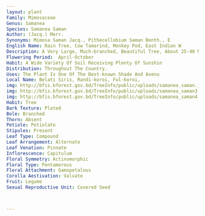```yaml
---
layout: plant
Family: Mimosaceae
Genus: Samanea
Species: Samanea Saman
Author: (Jacq.) Merr.
Synonyms: Mimosa Saman Jacq., Pithecellobium Saman Benth., E
English Name: Rain Tree, Cow Tamarind, Monkey Pod, East Indian W
Description: A Very Large, Much-branched, Beautiful Tree, About 25-40 M Tall With Large Spreading Gigantic Crown And Trunk. Leaves Paripinnately Compound, Decurrently Alternate, Rachis 13-28 Cm Long, Sometimes Up To 40 Cm Long, Often With A Large Cup-shaped Gland On The Petioles And Small Glands Exist Between The Pinnae, Pinnae 6-9 Pairs, 6-13 Cm Long, Leaflets 6-10 Pairs, 2-5 Ã— 1.2-2.5 Cm, Obliquely Ovate-oblong To Obovate-elliptic Or Rhomboid, Entire, Obtuse, Glabrous And Smooth, Shining And Dark Green Above, Adpressed Minute Hairy Beneath, Midrib Diagonal, Leaflets Start To Close Before Sunset And May Also Close During The Day When The Sky Is Overcast. Inflorescence A Terminal, Pedunculate Head, Peduncles 1-3 Together From The Upper Leaf Axils, 5-8 Cm Long. Flowers Dimorphic, Rosy-pink, Central Flowers Of Each HeadLarger. Calyx Green, 6.5-7.5 Mm Long, Funnel-shaped, Teeth 5, 7-8 Ã— 0.5-1.0 Mm, Triangular, Acute. Corolla Tubular, Pink With Green Lobes, 10-12 Mm Long, Lobes 5, C 2 Mm Long, Glabrous. Stamens Numerous, 2.0-3.5 Cm Long, Filiform, White At The Base And Rosy-pink Towards The Top. Staminal Tube Longer Than The Corolla Tube In Central Flowers But Shorter In Surrounding Flowers In Heads. Ovary Sessile, Glabrous. Fruit A Pod, About 12-20 Ã— 1.5-2.0 Cm And 6-7 Mm Thick, Oblong, Smooth With Thickened At The Margin, Septate Within, Semi-succulent, Ripe Pods Turned Blackish-brown, Indehiscent. Seeds Embedded In Sweet, Sticky Pulp, C 8.5-9.0 Ã— 7.0 Mm, Elliptic, Rhomboid, Compressed, Strongly Biconvex, 4.0-4.5 Mm Thick, Surface With Areole C 7 Ã— 3 Mm.
Flowering Period:  April-October
Habit: A Wide Variety Of Soil Receiving Plenty Of Sunshin
Distribution: Throughout The Country.
Uses: The Plant Is One Of The Best-known Shade And Avenu
Local Name: Belati Siris, Randi-koroi, Ful-koroi, 
img: http://bfis.bforest.gov.bd/TreeInfo/public/uploads/samanea_saman.jpg
img: http://bfis.bforest.gov.bd/TreeInfo/public/uploads/samanea_saman3.jpg
img: http://bfis.bforest.gov.bd/TreeInfo/public/uploads/samanea_saman4.jpg
Habit: Tree
Bark Texture: Plated
Bole: Branched
Thorn: Absent
Petiole: Petiolate
Stipules: Present
Leaf Type: Compound
Leaf Arrangement: Alternate
Leaf Venation: Pinnate
Inflorescence: Capitulum
Floral Symmetry: Actinomorphic
Floral Type: Pentamerous
Floral Attachment: Gamopetalous
Corolla Aestivation: Valvate
Fruit: Legume
Sexual Reproductive Unit: Covered Seed



---
```


